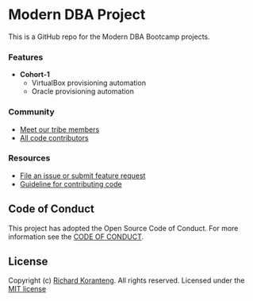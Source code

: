 # Modern DBA Project 
This is a GitHub repo for the Modern DBA Bootcamp projects.

### Features
* **Cohort-1**
  * VirtualBox provisioning automation
  * Oracle provisioning automation

### Community
* [Meet our tribe members](TRIBE.md)
* [All code contributors](https://github.com/RKKoranteng/modern-dba/graphs/contributors)

### Resources
* [File an issue or submit feature request](#)
* [Guideline for contributing code](CONTRIBUTING_GUIDE.md)

## Code of Conduct
This project has adopted the Open Source Code of Conduct. For more information see the [CODE OF CONDUCT](CODE_OF_CONDUCT.md).

## License
Copyright (c) [Richard Koranteng](#). All rights reserved.
Licensed under the [MIT license](LICENSE.txt)
